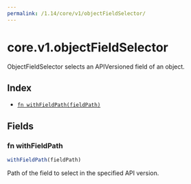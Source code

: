 ```yaml
---
permalink: /1.14/core/v1/objectFieldSelector/
---
```


# core.v1.objectFieldSelector

ObjectFieldSelector selects an APIVersioned field of an object.

## Index

* [`fn withFieldPath(fieldPath)`](#fn-withfieldpath)

## Fields

### fn withFieldPath

```ts
withFieldPath(fieldPath)
```

Path of the field to select in the specified API version.
